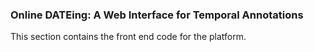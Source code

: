### Online DATEing: A Web Interface for Temporal Annotations

This section contains the front end code for the platform.
